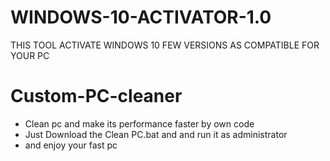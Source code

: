 # WINDOWS-10-ACTIVATOR-1.0
THIS TOOL ACTIVATE WINDOWS 10 FEW VERSIONS AS COMPATIBLE FOR YOUR PC

# Custom-PC-cleaner
<UL>
  <LI>Clean pc and make its performance faster by own code</LI>
  <LI>Just Download the Clean PC.bat and and run it as administrator</LI>
  <LI>and enjoy your fast pc</LI>
</UL>


